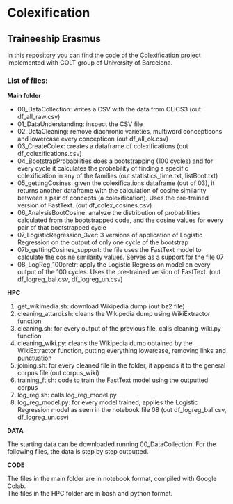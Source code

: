 # Colexification
## Traineeship Erasmus

In this repository you can find the code of the Colexification project implemented with COLT group of University of Barcelona.

### List of files:

**Main folder** <br/>
* 00_DataCollection: writes a CSV with the data from CLICS3 (out df_all_raw.csv) <br/>
* 01_DataUnderstanding: inspect the CSV file <br/>
* 02_DataCleaning: remove diachronic varieties, multiword concepticons and lowercase every concepticon (out df_all_ok.csv) <br/>
* 03_CreateColex: creates a dataframe of colexifications (out df_colexifications.csv) <br/>
* 04_BootstrapProbabilities does a bootstrapping (100 cycles) and for every cycle it calculates the probability of finding a specific colexification in any of the families (out statistics_time.txt, listBoot.txt) <br/>
* 05_gettingCosines: given the colexifications dataframe (out of 03), it returns another dataframe with the calculation of cosine similarity between a pair of concepts (a colexification). Uses the pre-trained version of FastText. (out df_colex_cosines.csv) <br/>
* 06_AnalysisBootCosine: analyze the distribution of probabilities calculated from the bootstrapped code, and the cosine values for every pair of that bootstrapped cycle <br/>
* 07_LogisticRegression_3ver: 3 versions of application of Logistic Regression on the output of only one cycle of the bootstrap <br/>
* 07b_gettingCosines_support: the file uses the FastText model to calculate the cosine similarity values. Serves as a support for the file 07 <br/>
* 08_LogReg_100pretr: apply the Logistic Regression model on every output of the 100 cycles. Uses the pre-trained version of FastText. (out df_logreg_bal.csv, df_logreg_un.csv) <br/>

**HPC**
1. get_wikimedia.sh: download Wikipedia dump (out bz2 file)
2. cleaning_attardi.sh: cleans the Wikipedia dump using WikiExtractor function
3. cleaning.sh: for every output of the previous file, calls cleaning_wiki.py function
4. cleaning_wiki.py: cleans the Wikipedia dump obtained by the WikiExtractor function, putting everything lowercase, removing links and punctuation
5. joining.sh: for every cleaned file in the folder, it appends it to the general corpus file (out corpus_wiki)
6. training_ft.sh: code to train the FastText model using the outputted corpus
7. log_reg.sh: calls log_reg_model.py
8. log_reg_model.py: for every model trained, applies the Logistic Regression model as seen in the notebook file 08 (out df_logreg_bal.csv, df_logreg_un.csv)


**DATA**

The starting data can be downloaded running 00_DataCollection. For the following files, the data is step by step outputted.

**CODE**

The files in the main folder are in notebook format, compiled with Google Colab. <br/>
The files in the HPC folder are in bash and python format.

